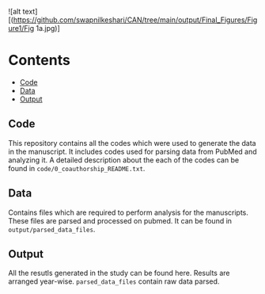 ![alt text][(https://github.com/swapnilkeshari/CAN/tree/main/output/Final_Figures/Figure1/Fig 1a.jpg)]

# Contents
- [Code](#Code)
- [Data](#Data)
- [Output](#Output)

## Code
This repository contains all the codes which were used to generate the data in the manuscript. It includes codes used for parsing data from PubMed and analyzing it. A detailed description about the each of the codes can be found in ```code/0_coauthorship_README.txt```.
## Data
Contains files which are required to perform analysis for the manuscripts. These files are parsed and processed on pubmed. It can be found in ```output/parsed_data_files```.
## Output
All the resutls generated in the study can be found here. Results are arranged year-wise. ```parsed_data_files``` contain raw data parsed.

